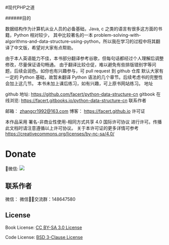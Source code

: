 #现代PHP之道

######目的

数据结构作为计算机从业人员的必备基础，Java, c 之类的语言有很多这方面的书籍，Python 相对较少， 其中比较著名的一本 problem-solving-with-algorithms-and-data-structure-using-python，所以我在学习的过程中将其翻译了中文版，希望对大家有点帮助。

由于本人英语能力不佳，本书部分翻译参考谷歌，但每句话都经过个人理解后调整修改，尽量保证语句畅通。
由于翻译比较仓促，难以避免有些排版错别字等问题，后续会润色。如你也有兴趣参与，可 pull request 到 github 仓库
默认大家有一定的 Python 基础，故暂未翻译 Python 语法的几个章节。后续考虑书的完整性会加上这几节。
本书未加上课后练习，如有兴趣，可上原书网站练习。
地址

github 地址: https://github.com/facert/python-data-structure-cn
gitbook 在线浏览: https://facert.gitbooks.io/python-data-structure-cn
联系作者

邮箱： zhangcr1992@163.com
博客： https://facert.github.io
许可证

本作品采用 署名-非商业性使用-相同方式共享 4.0 国际许可协议 进行许可。传播此文档时请注意遵循以上许可协议。 关于本许可证的更多详情可参考 https://creativecommons.org/licenses/by-nc-sa/4.0/


# Donate

微信:
![](http://oc9orpe44.bkt.clouddn.com/17-2-17/84635262-file_1487318515853_3eb6.png)


## 联系作者
微信：
微信交流群：148647580



## License
Book License: [CC BY-SA 3.0 License](http://creativecommons.org/licenses/by-sa/3.0/)

Code License: [BSD 3-Clause License](<https://github.com/astaxie/build-web-application-with-golang/blob/master/LICENSE.md>)